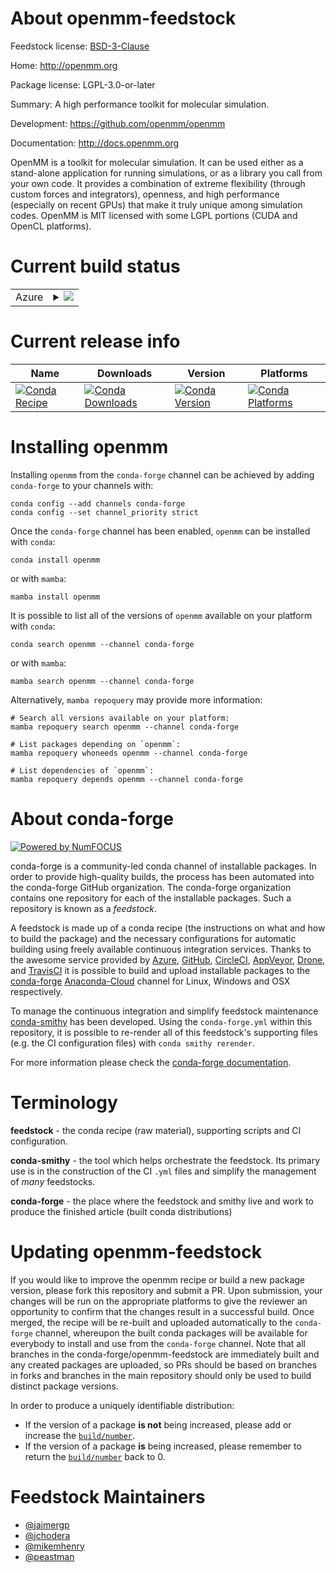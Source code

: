 About openmm-feedstock
======================

Feedstock license: [BSD-3-Clause](https://github.com/conda-forge/openmm-feedstock/blob/main/LICENSE.txt)

Home: http://openmm.org

Package license: LGPL-3.0-or-later

Summary: A high performance toolkit for molecular simulation.

Development: https://github.com/openmm/openmm

Documentation: http://docs.openmm.org

OpenMM is a toolkit for molecular simulation. It can be used either as a
stand-alone application for running simulations, or as a library you call
from your own code. It provides a combination of extreme flexibility
(through custom forces and integrators), openness, and high performance
(especially on recent GPUs) that make it truly unique among simulation
codes. OpenMM is MIT licensed with some LGPL portions (CUDA and OpenCL
platforms).


Current build status
====================


<table>
    
  <tr>
    <td>Azure</td>
    <td>
      <details>
        <summary>
          <a href="https://dev.azure.com/conda-forge/feedstock-builds/_build/latest?definitionId=8065&branchName=main">
            <img src="https://dev.azure.com/conda-forge/feedstock-builds/_apis/build/status/openmm-feedstock?branchName=main">
          </a>
        </summary>
        <table>
          <thead><tr><th>Variant</th><th>Status</th></tr></thead>
          <tbody><tr>
              <td>linux_64_c_compiler_version10cuda_compiler_version11.1cxx_compiler_version10numpy1.21python3.10.____cpython</td>
              <td>
                <a href="https://dev.azure.com/conda-forge/feedstock-builds/_build/latest?definitionId=8065&branchName=main">
                  <img src="https://dev.azure.com/conda-forge/feedstock-builds/_apis/build/status/openmm-feedstock?branchName=main&jobName=linux&configuration=linux%20linux_64_c_compiler_version10cuda_compiler_version11.1cxx_compiler_version10numpy1.21python3.10.____cpython" alt="variant">
                </a>
              </td>
            </tr><tr>
              <td>linux_64_c_compiler_version10cuda_compiler_version11.1cxx_compiler_version10numpy1.21python3.8.____cpython</td>
              <td>
                <a href="https://dev.azure.com/conda-forge/feedstock-builds/_build/latest?definitionId=8065&branchName=main">
                  <img src="https://dev.azure.com/conda-forge/feedstock-builds/_apis/build/status/openmm-feedstock?branchName=main&jobName=linux&configuration=linux%20linux_64_c_compiler_version10cuda_compiler_version11.1cxx_compiler_version10numpy1.21python3.8.____cpython" alt="variant">
                </a>
              </td>
            </tr><tr>
              <td>linux_64_c_compiler_version10cuda_compiler_version11.1cxx_compiler_version10numpy1.21python3.9.____cpython</td>
              <td>
                <a href="https://dev.azure.com/conda-forge/feedstock-builds/_build/latest?definitionId=8065&branchName=main">
                  <img src="https://dev.azure.com/conda-forge/feedstock-builds/_apis/build/status/openmm-feedstock?branchName=main&jobName=linux&configuration=linux%20linux_64_c_compiler_version10cuda_compiler_version11.1cxx_compiler_version10numpy1.21python3.9.____cpython" alt="variant">
                </a>
              </td>
            </tr><tr>
              <td>linux_64_c_compiler_version10cuda_compiler_version11.1cxx_compiler_version10numpy1.23python3.11.____cpython</td>
              <td>
                <a href="https://dev.azure.com/conda-forge/feedstock-builds/_build/latest?definitionId=8065&branchName=main">
                  <img src="https://dev.azure.com/conda-forge/feedstock-builds/_apis/build/status/openmm-feedstock?branchName=main&jobName=linux&configuration=linux%20linux_64_c_compiler_version10cuda_compiler_version11.1cxx_compiler_version10numpy1.23python3.11.____cpython" alt="variant">
                </a>
              </td>
            </tr><tr>
              <td>linux_64_c_compiler_version10cuda_compiler_version11.2cxx_compiler_version10numpy1.21python3.10.____cpython</td>
              <td>
                <a href="https://dev.azure.com/conda-forge/feedstock-builds/_build/latest?definitionId=8065&branchName=main">
                  <img src="https://dev.azure.com/conda-forge/feedstock-builds/_apis/build/status/openmm-feedstock?branchName=main&jobName=linux&configuration=linux%20linux_64_c_compiler_version10cuda_compiler_version11.2cxx_compiler_version10numpy1.21python3.10.____cpython" alt="variant">
                </a>
              </td>
            </tr><tr>
              <td>linux_64_c_compiler_version10cuda_compiler_version11.2cxx_compiler_version10numpy1.21python3.8.____cpython</td>
              <td>
                <a href="https://dev.azure.com/conda-forge/feedstock-builds/_build/latest?definitionId=8065&branchName=main">
                  <img src="https://dev.azure.com/conda-forge/feedstock-builds/_apis/build/status/openmm-feedstock?branchName=main&jobName=linux&configuration=linux%20linux_64_c_compiler_version10cuda_compiler_version11.2cxx_compiler_version10numpy1.21python3.8.____cpython" alt="variant">
                </a>
              </td>
            </tr><tr>
              <td>linux_64_c_compiler_version10cuda_compiler_version11.2cxx_compiler_version10numpy1.21python3.9.____cpython</td>
              <td>
                <a href="https://dev.azure.com/conda-forge/feedstock-builds/_build/latest?definitionId=8065&branchName=main">
                  <img src="https://dev.azure.com/conda-forge/feedstock-builds/_apis/build/status/openmm-feedstock?branchName=main&jobName=linux&configuration=linux%20linux_64_c_compiler_version10cuda_compiler_version11.2cxx_compiler_version10numpy1.21python3.9.____cpython" alt="variant">
                </a>
              </td>
            </tr><tr>
              <td>linux_64_c_compiler_version10cuda_compiler_version11.2cxx_compiler_version10numpy1.23python3.11.____cpython</td>
              <td>
                <a href="https://dev.azure.com/conda-forge/feedstock-builds/_build/latest?definitionId=8065&branchName=main">
                  <img src="https://dev.azure.com/conda-forge/feedstock-builds/_apis/build/status/openmm-feedstock?branchName=main&jobName=linux&configuration=linux%20linux_64_c_compiler_version10cuda_compiler_version11.2cxx_compiler_version10numpy1.23python3.11.____cpython" alt="variant">
                </a>
              </td>
            </tr><tr>
              <td>linux_64_c_compiler_version7cuda_compiler_version10.2cxx_compiler_version7numpy1.21python3.10.____cpython</td>
              <td>
                <a href="https://dev.azure.com/conda-forge/feedstock-builds/_build/latest?definitionId=8065&branchName=main">
                  <img src="https://dev.azure.com/conda-forge/feedstock-builds/_apis/build/status/openmm-feedstock?branchName=main&jobName=linux&configuration=linux%20linux_64_c_compiler_version7cuda_compiler_version10.2cxx_compiler_version7numpy1.21python3.10.____cpython" alt="variant">
                </a>
              </td>
            </tr><tr>
              <td>linux_64_c_compiler_version7cuda_compiler_version10.2cxx_compiler_version7numpy1.21python3.8.____cpython</td>
              <td>
                <a href="https://dev.azure.com/conda-forge/feedstock-builds/_build/latest?definitionId=8065&branchName=main">
                  <img src="https://dev.azure.com/conda-forge/feedstock-builds/_apis/build/status/openmm-feedstock?branchName=main&jobName=linux&configuration=linux%20linux_64_c_compiler_version7cuda_compiler_version10.2cxx_compiler_version7numpy1.21python3.8.____cpython" alt="variant">
                </a>
              </td>
            </tr><tr>
              <td>linux_64_c_compiler_version7cuda_compiler_version10.2cxx_compiler_version7numpy1.21python3.9.____cpython</td>
              <td>
                <a href="https://dev.azure.com/conda-forge/feedstock-builds/_build/latest?definitionId=8065&branchName=main">
                  <img src="https://dev.azure.com/conda-forge/feedstock-builds/_apis/build/status/openmm-feedstock?branchName=main&jobName=linux&configuration=linux%20linux_64_c_compiler_version7cuda_compiler_version10.2cxx_compiler_version7numpy1.21python3.9.____cpython" alt="variant">
                </a>
              </td>
            </tr><tr>
              <td>linux_64_c_compiler_version7cuda_compiler_version10.2cxx_compiler_version7numpy1.23python3.11.____cpython</td>
              <td>
                <a href="https://dev.azure.com/conda-forge/feedstock-builds/_build/latest?definitionId=8065&branchName=main">
                  <img src="https://dev.azure.com/conda-forge/feedstock-builds/_apis/build/status/openmm-feedstock?branchName=main&jobName=linux&configuration=linux%20linux_64_c_compiler_version7cuda_compiler_version10.2cxx_compiler_version7numpy1.23python3.11.____cpython" alt="variant">
                </a>
              </td>
            </tr><tr>
              <td>linux_64_c_compiler_version9cuda_compiler_version11.0cxx_compiler_version9numpy1.21python3.10.____cpython</td>
              <td>
                <a href="https://dev.azure.com/conda-forge/feedstock-builds/_build/latest?definitionId=8065&branchName=main">
                  <img src="https://dev.azure.com/conda-forge/feedstock-builds/_apis/build/status/openmm-feedstock?branchName=main&jobName=linux&configuration=linux%20linux_64_c_compiler_version9cuda_compiler_version11.0cxx_compiler_version9numpy1.21python3.10.____cpython" alt="variant">
                </a>
              </td>
            </tr><tr>
              <td>linux_64_c_compiler_version9cuda_compiler_version11.0cxx_compiler_version9numpy1.21python3.8.____cpython</td>
              <td>
                <a href="https://dev.azure.com/conda-forge/feedstock-builds/_build/latest?definitionId=8065&branchName=main">
                  <img src="https://dev.azure.com/conda-forge/feedstock-builds/_apis/build/status/openmm-feedstock?branchName=main&jobName=linux&configuration=linux%20linux_64_c_compiler_version9cuda_compiler_version11.0cxx_compiler_version9numpy1.21python3.8.____cpython" alt="variant">
                </a>
              </td>
            </tr><tr>
              <td>linux_64_c_compiler_version9cuda_compiler_version11.0cxx_compiler_version9numpy1.21python3.9.____cpython</td>
              <td>
                <a href="https://dev.azure.com/conda-forge/feedstock-builds/_build/latest?definitionId=8065&branchName=main">
                  <img src="https://dev.azure.com/conda-forge/feedstock-builds/_apis/build/status/openmm-feedstock?branchName=main&jobName=linux&configuration=linux%20linux_64_c_compiler_version9cuda_compiler_version11.0cxx_compiler_version9numpy1.21python3.9.____cpython" alt="variant">
                </a>
              </td>
            </tr><tr>
              <td>linux_64_c_compiler_version9cuda_compiler_version11.0cxx_compiler_version9numpy1.23python3.11.____cpython</td>
              <td>
                <a href="https://dev.azure.com/conda-forge/feedstock-builds/_build/latest?definitionId=8065&branchName=main">
                  <img src="https://dev.azure.com/conda-forge/feedstock-builds/_apis/build/status/openmm-feedstock?branchName=main&jobName=linux&configuration=linux%20linux_64_c_compiler_version9cuda_compiler_version11.0cxx_compiler_version9numpy1.23python3.11.____cpython" alt="variant">
                </a>
              </td>
            </tr><tr>
              <td>linux_aarch64_c_compiler_version10cuda_compiler_version11.2cxx_compiler_version10numpy1.21python3.10.____cpython</td>
              <td>
                <a href="https://dev.azure.com/conda-forge/feedstock-builds/_build/latest?definitionId=8065&branchName=main">
                  <img src="https://dev.azure.com/conda-forge/feedstock-builds/_apis/build/status/openmm-feedstock?branchName=main&jobName=linux&configuration=linux%20linux_aarch64_c_compiler_version10cuda_compiler_version11.2cxx_compiler_version10numpy1.21python3.10.____cpython" alt="variant">
                </a>
              </td>
            </tr><tr>
              <td>linux_aarch64_c_compiler_version10cuda_compiler_version11.2cxx_compiler_version10numpy1.21python3.8.____cpython</td>
              <td>
                <a href="https://dev.azure.com/conda-forge/feedstock-builds/_build/latest?definitionId=8065&branchName=main">
                  <img src="https://dev.azure.com/conda-forge/feedstock-builds/_apis/build/status/openmm-feedstock?branchName=main&jobName=linux&configuration=linux%20linux_aarch64_c_compiler_version10cuda_compiler_version11.2cxx_compiler_version10numpy1.21python3.8.____cpython" alt="variant">
                </a>
              </td>
            </tr><tr>
              <td>linux_aarch64_c_compiler_version10cuda_compiler_version11.2cxx_compiler_version10numpy1.21python3.9.____cpython</td>
              <td>
                <a href="https://dev.azure.com/conda-forge/feedstock-builds/_build/latest?definitionId=8065&branchName=main">
                  <img src="https://dev.azure.com/conda-forge/feedstock-builds/_apis/build/status/openmm-feedstock?branchName=main&jobName=linux&configuration=linux%20linux_aarch64_c_compiler_version10cuda_compiler_version11.2cxx_compiler_version10numpy1.21python3.9.____cpython" alt="variant">
                </a>
              </td>
            </tr><tr>
              <td>linux_aarch64_c_compiler_version10cuda_compiler_version11.2cxx_compiler_version10numpy1.23python3.11.____cpython</td>
              <td>
                <a href="https://dev.azure.com/conda-forge/feedstock-builds/_build/latest?definitionId=8065&branchName=main">
                  <img src="https://dev.azure.com/conda-forge/feedstock-builds/_apis/build/status/openmm-feedstock?branchName=main&jobName=linux&configuration=linux%20linux_aarch64_c_compiler_version10cuda_compiler_version11.2cxx_compiler_version10numpy1.23python3.11.____cpython" alt="variant">
                </a>
              </td>
            </tr><tr>
              <td>linux_aarch64_c_compiler_version12cuda_compiler_versionNonecxx_compiler_version12numpy1.21python3.10.____cpython</td>
              <td>
                <a href="https://dev.azure.com/conda-forge/feedstock-builds/_build/latest?definitionId=8065&branchName=main">
                  <img src="https://dev.azure.com/conda-forge/feedstock-builds/_apis/build/status/openmm-feedstock?branchName=main&jobName=linux&configuration=linux%20linux_aarch64_c_compiler_version12cuda_compiler_versionNonecxx_compiler_version12numpy1.21python3.10.____cpython" alt="variant">
                </a>
              </td>
            </tr><tr>
              <td>linux_aarch64_c_compiler_version12cuda_compiler_versionNonecxx_compiler_version12numpy1.21python3.8.____cpython</td>
              <td>
                <a href="https://dev.azure.com/conda-forge/feedstock-builds/_build/latest?definitionId=8065&branchName=main">
                  <img src="https://dev.azure.com/conda-forge/feedstock-builds/_apis/build/status/openmm-feedstock?branchName=main&jobName=linux&configuration=linux%20linux_aarch64_c_compiler_version12cuda_compiler_versionNonecxx_compiler_version12numpy1.21python3.8.____cpython" alt="variant">
                </a>
              </td>
            </tr><tr>
              <td>linux_aarch64_c_compiler_version12cuda_compiler_versionNonecxx_compiler_version12numpy1.21python3.9.____cpython</td>
              <td>
                <a href="https://dev.azure.com/conda-forge/feedstock-builds/_build/latest?definitionId=8065&branchName=main">
                  <img src="https://dev.azure.com/conda-forge/feedstock-builds/_apis/build/status/openmm-feedstock?branchName=main&jobName=linux&configuration=linux%20linux_aarch64_c_compiler_version12cuda_compiler_versionNonecxx_compiler_version12numpy1.21python3.9.____cpython" alt="variant">
                </a>
              </td>
            </tr><tr>
              <td>linux_aarch64_c_compiler_version12cuda_compiler_versionNonecxx_compiler_version12numpy1.23python3.11.____cpython</td>
              <td>
                <a href="https://dev.azure.com/conda-forge/feedstock-builds/_build/latest?definitionId=8065&branchName=main">
                  <img src="https://dev.azure.com/conda-forge/feedstock-builds/_apis/build/status/openmm-feedstock?branchName=main&jobName=linux&configuration=linux%20linux_aarch64_c_compiler_version12cuda_compiler_versionNonecxx_compiler_version12numpy1.23python3.11.____cpython" alt="variant">
                </a>
              </td>
            </tr><tr>
              <td>osx_64_numpy1.21opencl_implapplepython3.10.____cpython</td>
              <td>
                <a href="https://dev.azure.com/conda-forge/feedstock-builds/_build/latest?definitionId=8065&branchName=main">
                  <img src="https://dev.azure.com/conda-forge/feedstock-builds/_apis/build/status/openmm-feedstock?branchName=main&jobName=osx&configuration=osx%20osx_64_numpy1.21opencl_implapplepython3.10.____cpython" alt="variant">
                </a>
              </td>
            </tr><tr>
              <td>osx_64_numpy1.21opencl_implapplepython3.8.____cpython</td>
              <td>
                <a href="https://dev.azure.com/conda-forge/feedstock-builds/_build/latest?definitionId=8065&branchName=main">
                  <img src="https://dev.azure.com/conda-forge/feedstock-builds/_apis/build/status/openmm-feedstock?branchName=main&jobName=osx&configuration=osx%20osx_64_numpy1.21opencl_implapplepython3.8.____cpython" alt="variant">
                </a>
              </td>
            </tr><tr>
              <td>osx_64_numpy1.21opencl_implapplepython3.9.____cpython</td>
              <td>
                <a href="https://dev.azure.com/conda-forge/feedstock-builds/_build/latest?definitionId=8065&branchName=main">
                  <img src="https://dev.azure.com/conda-forge/feedstock-builds/_apis/build/status/openmm-feedstock?branchName=main&jobName=osx&configuration=osx%20osx_64_numpy1.21opencl_implapplepython3.9.____cpython" alt="variant">
                </a>
              </td>
            </tr><tr>
              <td>osx_64_numpy1.21opencl_implkhronospython3.10.____cpython</td>
              <td>
                <a href="https://dev.azure.com/conda-forge/feedstock-builds/_build/latest?definitionId=8065&branchName=main">
                  <img src="https://dev.azure.com/conda-forge/feedstock-builds/_apis/build/status/openmm-feedstock?branchName=main&jobName=osx&configuration=osx%20osx_64_numpy1.21opencl_implkhronospython3.10.____cpython" alt="variant">
                </a>
              </td>
            </tr><tr>
              <td>osx_64_numpy1.21opencl_implkhronospython3.8.____cpython</td>
              <td>
                <a href="https://dev.azure.com/conda-forge/feedstock-builds/_build/latest?definitionId=8065&branchName=main">
                  <img src="https://dev.azure.com/conda-forge/feedstock-builds/_apis/build/status/openmm-feedstock?branchName=main&jobName=osx&configuration=osx%20osx_64_numpy1.21opencl_implkhronospython3.8.____cpython" alt="variant">
                </a>
              </td>
            </tr><tr>
              <td>osx_64_numpy1.21opencl_implkhronospython3.9.____cpython</td>
              <td>
                <a href="https://dev.azure.com/conda-forge/feedstock-builds/_build/latest?definitionId=8065&branchName=main">
                  <img src="https://dev.azure.com/conda-forge/feedstock-builds/_apis/build/status/openmm-feedstock?branchName=main&jobName=osx&configuration=osx%20osx_64_numpy1.21opencl_implkhronospython3.9.____cpython" alt="variant">
                </a>
              </td>
            </tr><tr>
              <td>osx_64_numpy1.23opencl_implapplepython3.11.____cpython</td>
              <td>
                <a href="https://dev.azure.com/conda-forge/feedstock-builds/_build/latest?definitionId=8065&branchName=main">
                  <img src="https://dev.azure.com/conda-forge/feedstock-builds/_apis/build/status/openmm-feedstock?branchName=main&jobName=osx&configuration=osx%20osx_64_numpy1.23opencl_implapplepython3.11.____cpython" alt="variant">
                </a>
              </td>
            </tr><tr>
              <td>osx_64_numpy1.23opencl_implkhronospython3.11.____cpython</td>
              <td>
                <a href="https://dev.azure.com/conda-forge/feedstock-builds/_build/latest?definitionId=8065&branchName=main">
                  <img src="https://dev.azure.com/conda-forge/feedstock-builds/_apis/build/status/openmm-feedstock?branchName=main&jobName=osx&configuration=osx%20osx_64_numpy1.23opencl_implkhronospython3.11.____cpython" alt="variant">
                </a>
              </td>
            </tr><tr>
              <td>osx_arm64_numpy1.21opencl_implapplepython3.10.____cpython</td>
              <td>
                <a href="https://dev.azure.com/conda-forge/feedstock-builds/_build/latest?definitionId=8065&branchName=main">
                  <img src="https://dev.azure.com/conda-forge/feedstock-builds/_apis/build/status/openmm-feedstock?branchName=main&jobName=osx&configuration=osx%20osx_arm64_numpy1.21opencl_implapplepython3.10.____cpython" alt="variant">
                </a>
              </td>
            </tr><tr>
              <td>osx_arm64_numpy1.21opencl_implapplepython3.8.____cpython</td>
              <td>
                <a href="https://dev.azure.com/conda-forge/feedstock-builds/_build/latest?definitionId=8065&branchName=main">
                  <img src="https://dev.azure.com/conda-forge/feedstock-builds/_apis/build/status/openmm-feedstock?branchName=main&jobName=osx&configuration=osx%20osx_arm64_numpy1.21opencl_implapplepython3.8.____cpython" alt="variant">
                </a>
              </td>
            </tr><tr>
              <td>osx_arm64_numpy1.21opencl_implapplepython3.9.____cpython</td>
              <td>
                <a href="https://dev.azure.com/conda-forge/feedstock-builds/_build/latest?definitionId=8065&branchName=main">
                  <img src="https://dev.azure.com/conda-forge/feedstock-builds/_apis/build/status/openmm-feedstock?branchName=main&jobName=osx&configuration=osx%20osx_arm64_numpy1.21opencl_implapplepython3.9.____cpython" alt="variant">
                </a>
              </td>
            </tr><tr>
              <td>osx_arm64_numpy1.21opencl_implkhronospython3.10.____cpython</td>
              <td>
                <a href="https://dev.azure.com/conda-forge/feedstock-builds/_build/latest?definitionId=8065&branchName=main">
                  <img src="https://dev.azure.com/conda-forge/feedstock-builds/_apis/build/status/openmm-feedstock?branchName=main&jobName=osx&configuration=osx%20osx_arm64_numpy1.21opencl_implkhronospython3.10.____cpython" alt="variant">
                </a>
              </td>
            </tr><tr>
              <td>osx_arm64_numpy1.21opencl_implkhronospython3.8.____cpython</td>
              <td>
                <a href="https://dev.azure.com/conda-forge/feedstock-builds/_build/latest?definitionId=8065&branchName=main">
                  <img src="https://dev.azure.com/conda-forge/feedstock-builds/_apis/build/status/openmm-feedstock?branchName=main&jobName=osx&configuration=osx%20osx_arm64_numpy1.21opencl_implkhronospython3.8.____cpython" alt="variant">
                </a>
              </td>
            </tr><tr>
              <td>osx_arm64_numpy1.21opencl_implkhronospython3.9.____cpython</td>
              <td>
                <a href="https://dev.azure.com/conda-forge/feedstock-builds/_build/latest?definitionId=8065&branchName=main">
                  <img src="https://dev.azure.com/conda-forge/feedstock-builds/_apis/build/status/openmm-feedstock?branchName=main&jobName=osx&configuration=osx%20osx_arm64_numpy1.21opencl_implkhronospython3.9.____cpython" alt="variant">
                </a>
              </td>
            </tr><tr>
              <td>osx_arm64_numpy1.23opencl_implapplepython3.11.____cpython</td>
              <td>
                <a href="https://dev.azure.com/conda-forge/feedstock-builds/_build/latest?definitionId=8065&branchName=main">
                  <img src="https://dev.azure.com/conda-forge/feedstock-builds/_apis/build/status/openmm-feedstock?branchName=main&jobName=osx&configuration=osx%20osx_arm64_numpy1.23opencl_implapplepython3.11.____cpython" alt="variant">
                </a>
              </td>
            </tr><tr>
              <td>osx_arm64_numpy1.23opencl_implkhronospython3.11.____cpython</td>
              <td>
                <a href="https://dev.azure.com/conda-forge/feedstock-builds/_build/latest?definitionId=8065&branchName=main">
                  <img src="https://dev.azure.com/conda-forge/feedstock-builds/_apis/build/status/openmm-feedstock?branchName=main&jobName=osx&configuration=osx%20osx_arm64_numpy1.23opencl_implkhronospython3.11.____cpython" alt="variant">
                </a>
              </td>
            </tr><tr>
              <td>win_64_cuda_compiler_version10.2numpy1.21python3.10.____cpython</td>
              <td>
                <a href="https://dev.azure.com/conda-forge/feedstock-builds/_build/latest?definitionId=8065&branchName=main">
                  <img src="https://dev.azure.com/conda-forge/feedstock-builds/_apis/build/status/openmm-feedstock?branchName=main&jobName=win&configuration=win%20win_64_cuda_compiler_version10.2numpy1.21python3.10.____cpython" alt="variant">
                </a>
              </td>
            </tr><tr>
              <td>win_64_cuda_compiler_version10.2numpy1.21python3.8.____cpython</td>
              <td>
                <a href="https://dev.azure.com/conda-forge/feedstock-builds/_build/latest?definitionId=8065&branchName=main">
                  <img src="https://dev.azure.com/conda-forge/feedstock-builds/_apis/build/status/openmm-feedstock?branchName=main&jobName=win&configuration=win%20win_64_cuda_compiler_version10.2numpy1.21python3.8.____cpython" alt="variant">
                </a>
              </td>
            </tr><tr>
              <td>win_64_cuda_compiler_version10.2numpy1.21python3.9.____cpython</td>
              <td>
                <a href="https://dev.azure.com/conda-forge/feedstock-builds/_build/latest?definitionId=8065&branchName=main">
                  <img src="https://dev.azure.com/conda-forge/feedstock-builds/_apis/build/status/openmm-feedstock?branchName=main&jobName=win&configuration=win%20win_64_cuda_compiler_version10.2numpy1.21python3.9.____cpython" alt="variant">
                </a>
              </td>
            </tr><tr>
              <td>win_64_cuda_compiler_version10.2numpy1.23python3.11.____cpython</td>
              <td>
                <a href="https://dev.azure.com/conda-forge/feedstock-builds/_build/latest?definitionId=8065&branchName=main">
                  <img src="https://dev.azure.com/conda-forge/feedstock-builds/_apis/build/status/openmm-feedstock?branchName=main&jobName=win&configuration=win%20win_64_cuda_compiler_version10.2numpy1.23python3.11.____cpython" alt="variant">
                </a>
              </td>
            </tr><tr>
              <td>win_64_cuda_compiler_version11.0numpy1.21python3.10.____cpython</td>
              <td>
                <a href="https://dev.azure.com/conda-forge/feedstock-builds/_build/latest?definitionId=8065&branchName=main">
                  <img src="https://dev.azure.com/conda-forge/feedstock-builds/_apis/build/status/openmm-feedstock?branchName=main&jobName=win&configuration=win%20win_64_cuda_compiler_version11.0numpy1.21python3.10.____cpython" alt="variant">
                </a>
              </td>
            </tr><tr>
              <td>win_64_cuda_compiler_version11.0numpy1.21python3.8.____cpython</td>
              <td>
                <a href="https://dev.azure.com/conda-forge/feedstock-builds/_build/latest?definitionId=8065&branchName=main">
                  <img src="https://dev.azure.com/conda-forge/feedstock-builds/_apis/build/status/openmm-feedstock?branchName=main&jobName=win&configuration=win%20win_64_cuda_compiler_version11.0numpy1.21python3.8.____cpython" alt="variant">
                </a>
              </td>
            </tr><tr>
              <td>win_64_cuda_compiler_version11.0numpy1.21python3.9.____cpython</td>
              <td>
                <a href="https://dev.azure.com/conda-forge/feedstock-builds/_build/latest?definitionId=8065&branchName=main">
                  <img src="https://dev.azure.com/conda-forge/feedstock-builds/_apis/build/status/openmm-feedstock?branchName=main&jobName=win&configuration=win%20win_64_cuda_compiler_version11.0numpy1.21python3.9.____cpython" alt="variant">
                </a>
              </td>
            </tr><tr>
              <td>win_64_cuda_compiler_version11.0numpy1.23python3.11.____cpython</td>
              <td>
                <a href="https://dev.azure.com/conda-forge/feedstock-builds/_build/latest?definitionId=8065&branchName=main">
                  <img src="https://dev.azure.com/conda-forge/feedstock-builds/_apis/build/status/openmm-feedstock?branchName=main&jobName=win&configuration=win%20win_64_cuda_compiler_version11.0numpy1.23python3.11.____cpython" alt="variant">
                </a>
              </td>
            </tr><tr>
              <td>win_64_cuda_compiler_version11.1numpy1.21python3.10.____cpython</td>
              <td>
                <a href="https://dev.azure.com/conda-forge/feedstock-builds/_build/latest?definitionId=8065&branchName=main">
                  <img src="https://dev.azure.com/conda-forge/feedstock-builds/_apis/build/status/openmm-feedstock?branchName=main&jobName=win&configuration=win%20win_64_cuda_compiler_version11.1numpy1.21python3.10.____cpython" alt="variant">
                </a>
              </td>
            </tr><tr>
              <td>win_64_cuda_compiler_version11.1numpy1.21python3.8.____cpython</td>
              <td>
                <a href="https://dev.azure.com/conda-forge/feedstock-builds/_build/latest?definitionId=8065&branchName=main">
                  <img src="https://dev.azure.com/conda-forge/feedstock-builds/_apis/build/status/openmm-feedstock?branchName=main&jobName=win&configuration=win%20win_64_cuda_compiler_version11.1numpy1.21python3.8.____cpython" alt="variant">
                </a>
              </td>
            </tr><tr>
              <td>win_64_cuda_compiler_version11.1numpy1.21python3.9.____cpython</td>
              <td>
                <a href="https://dev.azure.com/conda-forge/feedstock-builds/_build/latest?definitionId=8065&branchName=main">
                  <img src="https://dev.azure.com/conda-forge/feedstock-builds/_apis/build/status/openmm-feedstock?branchName=main&jobName=win&configuration=win%20win_64_cuda_compiler_version11.1numpy1.21python3.9.____cpython" alt="variant">
                </a>
              </td>
            </tr><tr>
              <td>win_64_cuda_compiler_version11.1numpy1.23python3.11.____cpython</td>
              <td>
                <a href="https://dev.azure.com/conda-forge/feedstock-builds/_build/latest?definitionId=8065&branchName=main">
                  <img src="https://dev.azure.com/conda-forge/feedstock-builds/_apis/build/status/openmm-feedstock?branchName=main&jobName=win&configuration=win%20win_64_cuda_compiler_version11.1numpy1.23python3.11.____cpython" alt="variant">
                </a>
              </td>
            </tr><tr>
              <td>win_64_cuda_compiler_version11.2numpy1.21python3.10.____cpython</td>
              <td>
                <a href="https://dev.azure.com/conda-forge/feedstock-builds/_build/latest?definitionId=8065&branchName=main">
                  <img src="https://dev.azure.com/conda-forge/feedstock-builds/_apis/build/status/openmm-feedstock?branchName=main&jobName=win&configuration=win%20win_64_cuda_compiler_version11.2numpy1.21python3.10.____cpython" alt="variant">
                </a>
              </td>
            </tr><tr>
              <td>win_64_cuda_compiler_version11.2numpy1.21python3.8.____cpython</td>
              <td>
                <a href="https://dev.azure.com/conda-forge/feedstock-builds/_build/latest?definitionId=8065&branchName=main">
                  <img src="https://dev.azure.com/conda-forge/feedstock-builds/_apis/build/status/openmm-feedstock?branchName=main&jobName=win&configuration=win%20win_64_cuda_compiler_version11.2numpy1.21python3.8.____cpython" alt="variant">
                </a>
              </td>
            </tr><tr>
              <td>win_64_cuda_compiler_version11.2numpy1.21python3.9.____cpython</td>
              <td>
                <a href="https://dev.azure.com/conda-forge/feedstock-builds/_build/latest?definitionId=8065&branchName=main">
                  <img src="https://dev.azure.com/conda-forge/feedstock-builds/_apis/build/status/openmm-feedstock?branchName=main&jobName=win&configuration=win%20win_64_cuda_compiler_version11.2numpy1.21python3.9.____cpython" alt="variant">
                </a>
              </td>
            </tr><tr>
              <td>win_64_cuda_compiler_version11.2numpy1.23python3.11.____cpython</td>
              <td>
                <a href="https://dev.azure.com/conda-forge/feedstock-builds/_build/latest?definitionId=8065&branchName=main">
                  <img src="https://dev.azure.com/conda-forge/feedstock-builds/_apis/build/status/openmm-feedstock?branchName=main&jobName=win&configuration=win%20win_64_cuda_compiler_version11.2numpy1.23python3.11.____cpython" alt="variant">
                </a>
              </td>
            </tr>
          </tbody>
        </table>
      </details>
    </td>
  </tr>
</table>

Current release info
====================

| Name | Downloads | Version | Platforms |
| --- | --- | --- | --- |
| [![Conda Recipe](https://img.shields.io/badge/recipe-openmm-green.svg)](https://anaconda.org/conda-forge/openmm) | [![Conda Downloads](https://img.shields.io/conda/dn/conda-forge/openmm.svg)](https://anaconda.org/conda-forge/openmm) | [![Conda Version](https://img.shields.io/conda/vn/conda-forge/openmm.svg)](https://anaconda.org/conda-forge/openmm) | [![Conda Platforms](https://img.shields.io/conda/pn/conda-forge/openmm.svg)](https://anaconda.org/conda-forge/openmm) |

Installing openmm
=================

Installing `openmm` from the `conda-forge` channel can be achieved by adding `conda-forge` to your channels with:

```
conda config --add channels conda-forge
conda config --set channel_priority strict
```

Once the `conda-forge` channel has been enabled, `openmm` can be installed with `conda`:

```
conda install openmm
```

or with `mamba`:

```
mamba install openmm
```

It is possible to list all of the versions of `openmm` available on your platform with `conda`:

```
conda search openmm --channel conda-forge
```

or with `mamba`:

```
mamba search openmm --channel conda-forge
```

Alternatively, `mamba repoquery` may provide more information:

```
# Search all versions available on your platform:
mamba repoquery search openmm --channel conda-forge

# List packages depending on `openmm`:
mamba repoquery whoneeds openmm --channel conda-forge

# List dependencies of `openmm`:
mamba repoquery depends openmm --channel conda-forge
```


About conda-forge
=================

[![Powered by
NumFOCUS](https://img.shields.io/badge/powered%20by-NumFOCUS-orange.svg?style=flat&colorA=E1523D&colorB=007D8A)](https://numfocus.org)

conda-forge is a community-led conda channel of installable packages.
In order to provide high-quality builds, the process has been automated into the
conda-forge GitHub organization. The conda-forge organization contains one repository
for each of the installable packages. Such a repository is known as a *feedstock*.

A feedstock is made up of a conda recipe (the instructions on what and how to build
the package) and the necessary configurations for automatic building using freely
available continuous integration services. Thanks to the awesome service provided by
[Azure](https://azure.microsoft.com/en-us/services/devops/), [GitHub](https://github.com/),
[CircleCI](https://circleci.com/), [AppVeyor](https://www.appveyor.com/),
[Drone](https://cloud.drone.io/welcome), and [TravisCI](https://travis-ci.com/)
it is possible to build and upload installable packages to the
[conda-forge](https://anaconda.org/conda-forge) [Anaconda-Cloud](https://anaconda.org/)
channel for Linux, Windows and OSX respectively.

To manage the continuous integration and simplify feedstock maintenance
[conda-smithy](https://github.com/conda-forge/conda-smithy) has been developed.
Using the ``conda-forge.yml`` within this repository, it is possible to re-render all of
this feedstock's supporting files (e.g. the CI configuration files) with ``conda smithy rerender``.

For more information please check the [conda-forge documentation](https://conda-forge.org/docs/).

Terminology
===========

**feedstock** - the conda recipe (raw material), supporting scripts and CI configuration.

**conda-smithy** - the tool which helps orchestrate the feedstock.
                   Its primary use is in the construction of the CI ``.yml`` files
                   and simplify the management of *many* feedstocks.

**conda-forge** - the place where the feedstock and smithy live and work to
                  produce the finished article (built conda distributions)


Updating openmm-feedstock
=========================

If you would like to improve the openmm recipe or build a new
package version, please fork this repository and submit a PR. Upon submission,
your changes will be run on the appropriate platforms to give the reviewer an
opportunity to confirm that the changes result in a successful build. Once
merged, the recipe will be re-built and uploaded automatically to the
`conda-forge` channel, whereupon the built conda packages will be available for
everybody to install and use from the `conda-forge` channel.
Note that all branches in the conda-forge/openmm-feedstock are
immediately built and any created packages are uploaded, so PRs should be based
on branches in forks and branches in the main repository should only be used to
build distinct package versions.

In order to produce a uniquely identifiable distribution:
 * If the version of a package **is not** being increased, please add or increase
   the [``build/number``](https://docs.conda.io/projects/conda-build/en/latest/resources/define-metadata.html#build-number-and-string).
 * If the version of a package **is** being increased, please remember to return
   the [``build/number``](https://docs.conda.io/projects/conda-build/en/latest/resources/define-metadata.html#build-number-and-string)
   back to 0.

Feedstock Maintainers
=====================

* [@jaimergp](https://github.com/jaimergp/)
* [@jchodera](https://github.com/jchodera/)
* [@mikemhenry](https://github.com/mikemhenry/)
* [@peastman](https://github.com/peastman/)

